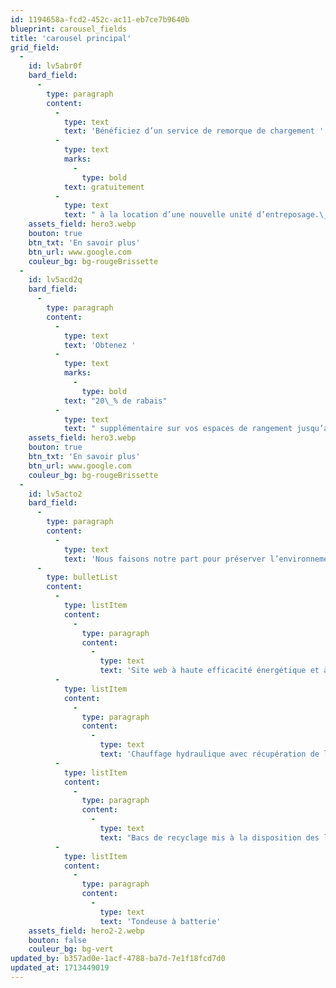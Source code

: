 ```yaml
---
id: 1194658a-fcd2-452c-ac11-eb7ce7b9640b
blueprint: carousel_fields
title: 'carousel principal'
grid_field:
  -
    id: lv5abr0f
    bard_field:
      -
        type: paragraph
        content:
          -
            type: text
            text: 'Bénéficiez d’un service de remorque de chargement '
          -
            type: text
            marks:
              -
                type: bold
            text: gratuitement
          -
            type: text
            text: " à la location d’une nouvelle unité d’entreposage.\_"
    assets_field: hero3.webp
    bouton: true
    btn_txt: 'En savoir plus'
    btn_url: www.google.com
    couleur_bg: bg-rougeBrissette
  -
    id: lv5acd2q
    bard_field:
      -
        type: paragraph
        content:
          -
            type: text
            text: 'Obtenez '
          -
            type: text
            marks:
              -
                type: bold
            text: "20\_% de rabais"
          -
            type: text
            text: " supplémentaire sur vos espaces de rangement jusqu’au 30\_avril 2024."
    assets_field: hero3.webp
    bouton: true
    btn_txt: 'En savoir plus'
    btn_url: www.google.com
    couleur_bg: bg-rougeBrissette
  -
    id: lv5acto2
    bard_field:
      -
        type: paragraph
        content:
          -
            type: text
            text: 'Nous faisons notre part pour préserver l’environnement.'
      -
        type: bulletList
        content:
          -
            type: listItem
            content:
              -
                type: paragraph
                content:
                  -
                    type: text
                    text: 'Site web à haute efficacité énergétique et à faibles émissions de carbone'
          -
            type: listItem
            content:
              -
                type: paragraph
                content:
                  -
                    type: text
                    text: 'Chauffage hydraulique avec récupération de la chaleur produite par l’entreprise voisine'
          -
            type: listItem
            content:
              -
                type: paragraph
                content:
                  -
                    type: text
                    text: "Bacs de recyclage mis à la disposition des locataires\_"
          -
            type: listItem
            content:
              -
                type: paragraph
                content:
                  -
                    type: text
                    text: 'Tondeuse à batterie'
    assets_field: hero2-2.webp
    bouton: false
    couleur_bg: bg-vert
updated_by: b357ad0e-1acf-4788-ba7d-7e1f18fcd7d0
updated_at: 1713449019
---
```

